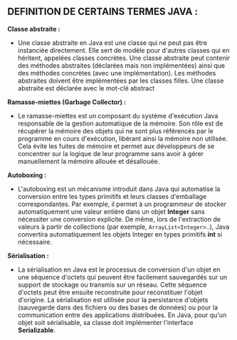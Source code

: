 ## DEFINITION DE CERTAINS TERMES JAVA :

**Classe abstraite :**

- Une classe abstraite en Java est une classe qui ne peut pas être instanciée directement. Elle sert de modèle pour d'autres classes qui en héritent, appelées classes concrètes. Une classe abstraite peut contenir des méthodes abstraites (déclarées mais non implémentées) ainsi que des méthodes concrètes (avec une implémentation). Les méthodes abstraites doivent être implémentées par les classes filles. Une classe abstraite est déclarée avec le mot-clé abstract

**Ramasse-miettes (Garbage Collector) :**

- Le ramasse-miettes est un composant du système d'exécution Java responsable de la gestion automatique de la mémoire. Son rôle est de récupérer la mémoire des objets qui ne sont plus référencés par le programme en cours d'exécution, libérant ainsi la mémoire non utilisée. Cela évite les fuites de mémoire et permet aux développeurs de se concentrer sur la logique de leur programme sans avoir à gérer manuellement la mémoire allouée et désallouée.

**Autoboxing :**

- L'autoboxing est un mécanisme introduit dans Java qui automatise la conversion entre les types primitifs et leurs classes d'emballage correspondantes. Par exemple, il permet à un programmeur de stocker automatiquement une valeur entière dans un objet **Integer** sans nécessiter une conversion explicite. De même, lors de l'extraction de valeurs à partir de collections (par exemple, `ArrayList<Integer>`..), Java convertira automatiquement les objets Integer en types primitifs **int** si nécessaire.

**Sérialisation :**

- La sérialisation en Java est le processus de conversion d'un objet en une séquence d'octets qui peuvent être facilement sauvegardés sur un support de stockage ou transmis sur un réseau. Cette séquence d'octets peut être ensuite reconstruite pour reconstituer l'objet d'origine. La sérialisation est utilisée pour la persistance d'objets (sauvegarde dans des fichiers ou des bases de données) ou pour la communication entre des applications distribuées. En Java, pour qu'un objet soit sérialisable, sa classe doit implémenter l'interface **Serializable**.
